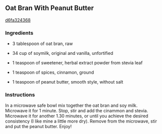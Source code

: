 ## Oat Bran With Peanut Butter

[d6fa324368](http://www.food.com/recipe/oat-bran-with-peanut-butter-480755)

### Ingredients

 - 3 tablespoon of oat bran, raw

 - 34 cup of soymilk, original and vanilla, unfortified

 - 1 teaspoon of sweetener, herbal extract powder from stevia leaf

 - 1 teaspoon of spices, cinnamon, ground

 - 1 teaspoon of peanut butter, smooth style, without salt

### Instructions

In a microwave safe bowl mix together the oat bran and soy milk. Microwave it for 1 minute. Stop, stir and add the cinammon and stevia. Microwave it for another 1.30 minutes, or until you achieve the desired consistency (I like mine a little more dry). Remove from the microwave, stir and put the peanut butter. Enjoy!